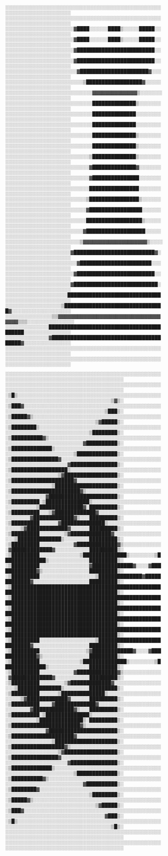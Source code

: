 ░░░░░░░░░░░░░░░░░░░░░░░░░░░░░░░░░░░░░░░░░░░░░░░░░░░░░░░░░░░░░░░░░░░░░░░
░░░░░░░░░░░░░░░░░░░░░░░░░░░░░░░░░░░░░░░░░░░░░░░░░░░░░░░░░░░░░░░░░░░░░░░
░░░░░░░░░░░░░░░░░░░░░░▓████░░░░░░████▒░░░░░█████░░░░░░░░░░░░░░░░░░░░░░░
░░░░░░░░░░░░░░░░░░░░░░▓████░░░░░░████▒░░░░░█████░░░░░░░░░░░░░░░░░░░░░░░
░░░░░░░░░░░░░░░░░░░░░░▓█████████████████████████░░░░░░░░░░░░░░░░░░░░░░░
░░░░░░░░░░░░░░░░░░░░░░▓█████████████████████████░░░░░░░░░░░░░░░░░░░░░░░
░░░░░░░░░░░░░░░░░░░░░░░▓██████████████████████▓░░░░░░░░░░░░░░░░░░░░░░░░
░░░░░░░░░░░░░░░░░░░░░░░░░▒██████████████████▓░░░░░░░░░░░░░░░░░░░░░░░░░░
░░░░░░░░░░░░░░░░░░░░░░░░░░░░▓▓▓▓▓▓▓▓▓▓▓▓▓▓▒░░░░░░░░░░░░░░░░░░░░░░░░░░░░
░░░░░░░░░░░░░░░░░░░░░░░░░░░░██████████████▒░░░░░░░░░░░░░░░░░░░░░░░░░░░░
░░░░░░░░░░░░░░░░░░░░░░░░░░░░██████████████░░░░░░░░░░░░░░░░░░░░░░░░░░░░░
░░░░░░░░░░░░░░░░░░░░░░░░░░░░██████████████░░░░░░░░░░░░░░░░░░░░░░░░░░░░░
░░░░░░░░░░░░░░░░░░░░░░░░░░░░██████████████▒░░░░░░░░░░░░░░░░░░░░░░░░░░░░
░░░░░░░░░░░░░░░░░░░░░░░░░░░░██████████████▒░░░░░░░░░░░░░░░░░░░░░░░░░░░░
░░░░░░░░░░░░░░░░░░░░░░░░░░░▒██████████████▒░░░░░░░░░░░░░░░░░░░░░░░░░░░░
░░░░░░░░░░░░░░░░░░░░░░░░░░░▓██████████████▓░░░░░░░░░░░░░░░░░░░░░░░░░░░░
░░░░░░░░░░░░░░░░░░░░░░░░░░░▓███████████████░░░░░░░░░░░░░░░░░░░░░░░░░░░░
░░░░░░░░░░░░░░░░░░░░░░░░░░░████████████████░░░░░░░░░░░░░░░░░░░░░░░░░░░░
░░░░░░░░░░░░░░░░░░░░░░░░░░▒████████████████▒░░░░░░░░░░░░░░░░░░░░░░░░░░░
░░░░░░░░░░░░░░░░░░░░░░░░░░▓█████████████████░░░░░░░░░░░░░░░░░░░░░░░░░░░
░░░░░░░░░░░░░░░░░░░░░░░░░░██████████████████▒░░░░░░░░░░░░░░░░░░░░░░░░░░
░░░░░░░░░░░░░░░░░░░░░░░░░▓███████████████████░░░░░░░░░░░░░░░░░░░░░░░░░░
░░░░░░░░░░░░░░░░░░░░░░░░▒▓▓▓▓▓▓▓▓▓▓▓▓▓▓▓▓▓▓▓▓▒░░░░░░░░░░░░░░░░░░░░░░░░░
░░░░░░░░░░░░░░░░░░░░░▓██████████████████████████▓░░░░░░░░░░░░░░░░░░░░░░
░░░░░░░░░░░░░░░░░░░░░░░▓███████████████████████░░░░░░░░░░░░░░░░░░░░░░░░
░░░░░░░░░░░░░░░░░░░░░░▓█████████████████████████░░░░░░░░░░░░░░░░░░░░░░░
░░░░░░░░░░░░░░░░░░░░░▓███████████████████████████░░░░░░░░░░░░░░░░░░░░░░
░░░░░░░░░░░░░░░░░░░░██████████████████████████████░░░░░░░░░░░░░░░░░░░░░
░░░░░░░░░░░░░░░░░░▒████████████████████████████████▓░░░░░░░░░░░░░░░░░░░
░░░░░░░░░░░░░░░▒▒▓▓▓▓▓▓▓▓▓▓▓▓▓▓▓▓▓▓▓▓▓▓▓▓▓▓▓▓▓▓▓▓▓▓▓▓▒▒▒░░░░░░░░░░░░░░░
░░░░░░░░░░░░░░██████████████████████████████████████████░░░░░░░░░░░░░░░
░░░░░░░░░░░░░░▓████████████████████████████████████████▓░░░░░░░░░░░░░░░
░░░░░░░░░░░░░░░░░░░░░░░░░░░░░░░░░░░░░░░░░░░░░░░░░░░░░░░░░░░░░░░░░░░░░░░
░░░░░░░░░░░░░░░░░░░░░░░░░░░░░░░░░░░░░░░░░░░░░░░░░░░░░░░░░░░░░░░░░░░░░░░

░░░░░░░░░░░░░░░░░░░░░░░░░░░░░░░░░░░░░░░░░░░░░░░░░░░░░░░░░░░░░░░░░░░░░░░░░░░░░░░░░░░░░░░░
░░░░░░░░░░░░░░░░░░░░░░░░░░░░░░░░░░░░░░░░░░░░░░░░░░░░░░░░░░░░░░░░░░░░░░░░░░░░░░░░░░░░░░░░
░▒█▒░░░░░░░░░░░░░░░░░░░░░░░░░░░░░░░░░░░░░░░░░░░░░░░░░░░░░░░░░░░░░░░░░░░░░░░░░░░░░░░░▒▓▒░
░▒███▓░░░░░░░░░░░░░░░░░░░░░░░░░░░░░░░░░░░░░░░░░░░░░░░░░░░░░░░░░░░░░░░░░░░░░░░░░░░░▒███▒░
░▒█████▓▒░░░░░░░░░░░░░░░░░░░░░░░░░░░░░░░░░░░░░░░░░░░░░░░░░░░░░░░░░░░░░░░░░░░░░░▒▓█████▒░
░▒████████▒░░░░░░░░░░░░░░░░░░░░░░░░░░░░░░░░░░░░░░░░░░░░░░░░░░░░░░░░░░░░░░░░░░▒████████▒░
░▒██████████▓▒░░░░░░░░░░░░░░░░░░░░░░░░░░░░░░░░░░░░░░░░░░░░░░░░░░░░░░░░░░░░░▓██████████▒░
░▒█████████████▒░░░░░░░░░░░░░░░░░░░░░░░░░░░░░░░░░░░░░░░░░░░░░░░░░░░░░░░░▒█████████████▒░
░▒███████████████▓░░░░░░░░░░░░░░░░░░░░░░░░░░░░░░░░░░░░░░░░░░░░░░░░░░░░▓███████████████▒░
░▒██████████████████▒░░░░░░░░░░░░░░░░░░░░░░░░░░░░░░░░░░░░░░░░░░░░░░▒▓█████████████████▒░
░▒████████████████████▓░░░░░░░░░░░░░░░░░░░░░░░░░░░░░░░░░░░░░░░░░░▒████████████████████▒░
░▒██████████████████████▓▒░░░░░░░░░░░░░░░░░░░░░░░░░░░░░░░░░░░░░▓██████████████████████▒░
░▒█████████░▒██████████████▒░░░░░░░░░░░░░░░░░░░░░░░░░░░░░░░░▒██████████████▓░█████████▒░
░▒█████████░░░▒▓█████████████▓░░░░░░░░░░░░░░░░░░░░░░░░░░░░▓█████████████▓▒░░░█████████▒░
░▒█████████░░░░░░▓██████████████▒░░░░░░░░░░░░░░░░░░░░░░▒▓█████████████▓░░░░░░█████████▒░
░▒█████████░░░░░░░░▒▓█████████████▓░░░░░░░░░░░░░░░░░░▒██████████████▒░░░░░░░░█████████▒░
░▒█████████░░░░░░░░░░░▓█████████████▓▒░░░░░░░░░░░░░▓█████████████▓░░░░░░░░░░░█████████▒░
░▒█████████░░░░░░░░░░░░░▒██████████████▒░░░░░░░░▒██████████████▒░░░░░░░░░░░░░█████████▒░
░▒█████████░░░░░░░░░░░░░░░░▓█████████████▓░░░░▓█████████████▓▒░░░░░░░░░░░░░░░█████████▒░
░▒█████████░░░░░░░░░░░░░░░░░░▒██████████████▓█████████████▓░░░░░░░░░░░░░░░░░░█████████▒░
░▒████████████████████████████████████████████████████████████████████████████████████▒░
░▒████████████████████████████████████████████████████████████████████████████████████▒░
░▒████████████████████████████████████████████████████████████████████████████████████▒░
░▒████████████████████████████████████████████████████████████████████████████████████▒░
░▒████████████████████████████████████████████████████████████████████████████████████▒░
░▒█████████░░░░░░░░░░░░░░░░░░▒████████████████████████████▓░░░░░░░░░░░░░░░░░░█████████▒░
░▒█████████░░░░░░░░░░░░░░░▒▓█████████████▓░░░░▓█████████████▓▒░░░░░░░░░░░░░░░█████████▒░
░▒█████████░░░░░░░░░░░░░▒██████████████▒░░░░░░░░▒██████████████▒░░░░░░░░░░░░░█████████▒░
░▒█████████░░░░░░░░░░░▓█████████████▓▒░░░░░░░░░░░░░▓█████████████▓░░░░░░░░░░░█████████▒░
░▒█████████░░░░░░░░▒▓█████████████▓░░░░░░░░░░░░░░░░░░▒██████████████▒░░░░░░░░█████████▒░
░▒█████████░░░░░░▒██████████████▒░░░░░░░░░░░░░░░░░░░░░░▒▓█████████████▓░░░░░░█████████▒░
░▒█████████░░░░▓█████████████▓░░░░░░░░░░░░░░░░░░░░░░░░░░░░▓█████████████▓▒░░░█████████▒░
░▒█████████░▒██████████████▒░░░░░░░░░░░░░░░░░░░░░░░░░░░░░░░░▒██████████████▒░█████████▒░
░▒██████████████████████▓▒░░░░░░░░░░░░░░░░░░░░░░░░░░░░░░░░░░░░░▓██████████████████████▒░
░▒████████████████████▓░░░░░░░░░░░░░░░░░░░░░░░░░░░░░░░░░░░░░░░░░░▒████████████████████▒░
░▒█████████████████▓▒░░░░░░░░░░░░░░░░░░░░░░░░░░░░░░░░░░░░░░░░░░░░░░▒▓█████████████████▒░
░▒███████████████▓░░░░░░░░░░░░░░░░░░░░░░░░░░░░░░░░░░░░░░░░░░░░░░░░░░░░▓███████████████▒░
░▒█████████████▒░░░░░░░░░░░░░░░░░░░░░░░░░░░░░░░░░░░░░░░░░░░░░░░░░░░░░░░░▒█████████████▒░
░▒██████████▓▒░░░░░░░░░░░░░░░░░░░░░░░░░░░░░░░░░░░░░░░░░░░░░░░░░░░░░░░░░░░░░▓██████████▒░
░▒████████▓░░░░░░░░░░░░░░░░░░░░░░░░░░░░░░░░░░░░░░░░░░░░░░░░░░░░░░░░░░░░░░░░░░▒████████▒░
░▒█████▓▒░░░░░░░░░░░░░░░░░░░░░░░░░░░░░░░░░░░░░░░░░░░░░░░░░░░░░░░░░░░░░░░░░░░░░░▒▓█████▒░
░▒███▓░░░░░░░░░░░░░░░░░░░░░░░░░░░░░░░░░░░░░░░░░░░░░░░░░░░░░░░░░░░░░░░░░░░░░░░░░░░░▓███▒░
░▒█▒░░░░░░░░░░░░░░░░░░░░░░░░░░░░░░░░░░░░░░░░░░░░░░░░░░░░░░░░░░░░░░░░░░░░░░░░░░░░░░░░▒█▒░
░░░░░░░░░░░░░░░░░░░░░░░░░░░░░░░░░░░░░░░░░░░░░░░░░░░░░░░░░░░░░░░░░░░░░░░░░░░░░░░░░░░░░░░░
░░░░░░░░░░░░░░░░░░░░░░░░░░░░░░░░░░░░░░░░░░░░░░░░░░░░░░░░░░░░░░░░░░░░░░░░░░░░░░░░░░░░░░░░
